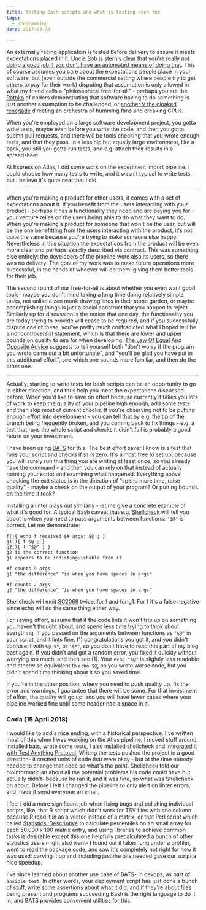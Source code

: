 ```yaml
---
title: Testing Bash scripts and what is testing even for
tags:
  - programming
date: 2017-03-30

---
```


An externally facing application is tested before delivery to assure it meets expectations placed in it. [Uncle Bob is sternly clear that you're really not doing a good job if you don't have an automated means of doing that](http://blog.cleancoder.com/uncle-bob/2017/10/04/CodeIsNotTheAnswer.html). This of course assumes you care about the expectations people place in your software, but (even outside the commercial setting where people try to get others to pay for their work) disputing that assumption is only allowed in what my friend calls a "philosophical free-for-all" - perhaps you are the [Rothko](http://www.tate.org.uk/art/artworks/rothko-red-on-maroon-t01168) of coders demonstrating that software having to do something is just another assumption to be challenged, or [another V the cloaked renegade](https://www.youtube.com/watch?v=YaGxhpe1NZ4) directing an orchestra of humming fans and creaking CPUs.

When you're employed on a large software development project, you gotta write tests, maybe even before you write the code, and then you gotta submit pull requests, and there will be tools checking that you wrote enough tests, and that they pass. In a less hip but equally large environment, like a bank, you still you gotta run tests, and e.g. attach their results in a spreadsheet. 

At Expression Atlas, I did some work on the experiment import pipeline. I could choose how many tests to write, and it wasn't typical to write tests, but I believe it's quite neat that I did. 

---
When you're making a product for other users, it comes with a set of expectations about it. If you benefit from the users interacting with your product - perhaps it has a functionality they need and are paying you for - your venture relies on the users being able to do what they want to do. When you're making a product for someone that won't be the user, but will be the one benefitting from the users interacting with the product, it's not quite the same because you're trying to make someone else happy. Nevertheless in this situation the expectations from the product will be even more clear and perhaps exactly described via contract. This was something else entirely: the developers of the pipeline were also its users, so there was no delivery. The goal of my work was to make future operations more successful, in the hands of whoever will do them: giving them better tools for their job.

The second round of our free-for-all is about whether you even want good tools- maybe you don't mind taking a long time doing relatively simple tasks, not unlike a zen monk drawing lines in their stone garden, or maybe accomplishing things is just a social construct that you happen to reject. Similarly up for discussion is the notion that one day, the functionality you are today trying to provide will cease to be required, and if you successfully dispute one of these, you've pretty much contradicted what I hoped will be a noncontroversial statement, which is that there are lower and upper bounds on quality to aim for when developing. [The Law Of Equal And Opposite Advice](http://slatestarcodex.com/2014/03/24/should-you-reverse-any-advice-you-hear/) suggests to tell yourself both "don't worry if the program you wrote came out a bit unfortunate", and "you'll be glad you have put in this additional effort", see which one sounds more familiar, and then do the other one.

---
Actually, starting to write tests for bash scripts can be an opportunity to go in either direction, and thus help you meet the expectations discussed before. When you'd like to save on effort because currently it takes you lots of work to keep the quality of your pipeline high enough, add some tests and then skip most of current checks. If you're observing not to be putting enough effort into development - you can tell that by e.g. the tip of the branch being frequently broken, and you coming back to fix things - e.g. a test that runs the whole script and checks it didn't fail is probably a good return on your investment.

I have been using [BATS](https://github.com/sstephenson/bats) for this. The best effort saver I know is a test that runs your script and checks if `$?` is zero. It's almost free to set up, because you will surely run this thing you are writing at least once, so you already have the command - and then you can rely on that instead of actually running your script and examining what happened. Everything above checking the exit status is in the direction of "spend more time, raise quality" - maybe a check on the output of your program? Or putting bounds on the time it took?

Installing a linter plays out similarly - let me give a concrete example of what it's good for. A typical Bash caveat that e.g. [Shellcheck](https://www.shellcheck.net/) will tell you about is when you need to pass arguments between functions: `"$@"` is correct. Let me demonstrate:

    f(){ echo f received $# args: $@ ; }
    g1(){ f $@ ; }
    g2(){ f "$@" ; }
    g2 is the correct function
    g1 appears to be indistinguishable from it
    
    #f counts 9 args
    g1 "the difference" "is when you have spaces in args"
    
    #f counts 2 args
    g2 "the difference" "is when you have spaces in args"

Shellcheck will emit [SC2068](https://github.com/koalaman/shellcheck/wiki/SC2068) twice: for f and for g1. For f it's a false negative since echo will do the same thing either way.


For saving effort, assume that if the code lints it won't trip up on something you haven't thought about, and spend less time trying to think about everything. If you passed on the arguments between functions as `"$@"` in your script, and it lints fine, (1) congratulations you got it, and you didn't confuse it with `$@`, `$*`, or `"$*"`, so you don't have to read this part of my blog post again. If you didn't and got a random error, you fixed it quickly without worrying too much, and then see (1). Your `echo "$@"` is slightly less readable and otherwise equivalent to `echo $@`, so you wrote worse code, but you didn't spend time thinking about it so you saved time.

If you're in the other position, where you need to push quality up, fix the error and warnings, I guarantee that there will be some. For that investment of effort, the quality will go up: and you will have fewer cases where your pipeline worked fine until some header had a space in it.

### Coda (15 April 2018) 
I would like to add a nice ending, with a historical perspective. I've written most of this when I was working on the Atlas pipeline. I moved stuff around, installed bats, wrote some tests, I also installed shellcheck and [integrated it with Test Anything Protocol](https://github.com/wbazant/shellcheck-tap-integration). Writing the tests pushed the project in a good direction- it created units of code that were okay - but at the time nobody needed to change that code so what's the point. Shellcheck told our bioinformatician about all the potential problems his code could have but actually didn't- because he ran it, and it was fine, so what was Shellcheck on about. Before I left I changed the pipeline to only alert on linter errors, and made it send everyone an email. 

I feel I did a more significant job when fixing bugs and polishing individual scripts, like, that R script which didn't work for TSV files with one column because R read it in as a vector instead of a matrix, or that Perl script which called [Statistics::Descriptive](http://search.cpan.org/~shlomif/Statistics-Descriptive-3.0612/lib/Statistics/Descriptive.pm) to calculate percentiles on an small array for each 50.000 x 100 matrix entry, and using libraries to achieve common tasks is desirable except this one helpfully precalculated a bunch of other statistics users might also want- I found out it takes long under a profiler, went to read the package code, and saw it's completely not right for how it was used: carving it up and including just the bits needed gave our script a nice speedup. 

I've since learned about another use case of BATS- in devops, as part of `ansible test`. In other words, your deployment script has just done a bunch of stuff, write some assertions about what it did, and if they're about files being present and programs succeeding Bash is the right language to do it in, and BATS provides convenient utilities for this.
